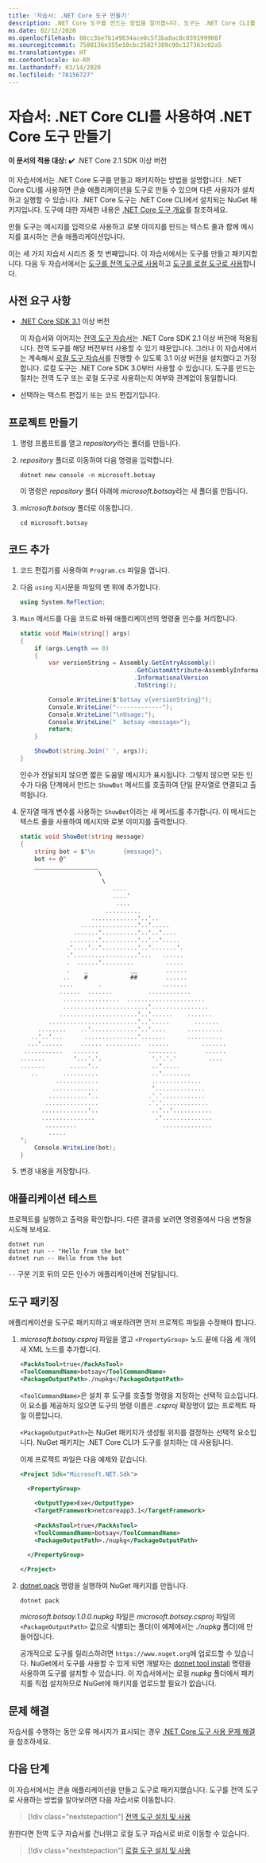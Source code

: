 ```yaml
---
title: '자습서: .NET Core 도구 만들기'
description: .NET Core 도구를 만드는 방법을 알아봅니다. 도구는 .NET Core CLI를 사용하여 설치되는 콘솔 애플리케이션입니다.
ms.date: 02/12/2020
ms.openlocfilehash: 88cc3be7b149834ace0c5f3ba8ac8c039199908f
ms.sourcegitcommit: 7588136e355e10cbc2582f389c90c127363c02a5
ms.translationtype: HT
ms.contentlocale: ko-KR
ms.lasthandoff: 03/14/2020
ms.locfileid: "78156727"
---
```

# <a name="tutorial-create-a-net-core-tool-using-the-net-core-cli"></a>자습서: .NET Core CLI를 사용하여 .NET Core 도구 만들기

**이 문서의 적용 대상:**  ✔️ .NET Core 2.1 SDK 이상 버전

이 자습서에서는 .NET Core 도구를 만들고 패키지하는 방법을 설명합니다. .NET Core CLI를 사용하면 콘솔 애플리케이션을 도구로 만들 수 있으며 다른 사용자가 설치하고 실행할 수 있습니다. .NET Core 도구는 .NET Core CLI에서 설치되는 NuGet 패키지입니다. 도구에 대한 자세한 내용은 [.NET Core 도구 개요](global-tools.md)를 참조하세요.

만들 도구는 메시지를 입력으로 사용하고 로봇 이미지를 만드는 텍스트 줄과 함께 메시지를 표시하는 콘솔 애플리케이션입니다.

이는 세 가지 자습서 시리즈 중 첫 번째입니다. 이 자습서에서는 도구를 만들고 패키지합니다. 다음 두 자습서에서는 [도구를 전역 도구로 사용](global-tools-how-to-use.md)하고 [도구를 로컬 도구로 사용](local-tools-how-to-use.md)합니다.

## <a name="prerequisites"></a>사전 요구 사항

- [.NET Core SDK 3.1](https://dotnet.microsoft.com/download) 이상 버전

  이 자습서와 이어지는 [전역 도구 자습서](global-tools-how-to-use.md)는 .NET Core SDK 2.1 이상 버전에 적용됩니다. 전역 도구를 해당 버전부터 사용할 수 있기 때문입니다. 그러나 이 자습서에서는 계속해서 [로컬 도구 자습서](local-tools-how-to-use.md)를 진행할 수 있도록 3.1 이상 버전을 설치했다고 가정합니다. 로컬 도구는 .NET Core SDK 3.0부터 사용할 수 있습니다. 도구를 만드는 절차는 전역 도구 또는 로컬 도구로 사용하는지 여부와 관계없이 동일합니다.
  
- 선택하는 텍스트 편집기 또는 코드 편집기입니다.

## <a name="create-a-project"></a>프로젝트 만들기

1. 명령 프롬프트를 열고 *repository*라는 폴더를 만듭니다.

1. *repository* 폴더로 이동하여 다음 명령을 입력합니다.

   ```dotnetcli
   dotnet new console -n microsoft.botsay
   ```

   이 명령은 *repository* 폴더 아래에 *microsoft.botsay*라는 새 폴더를 만듭니다.

1. *microsoft.botsay* 폴더로 이동합니다.

   ```console
   cd microsoft.botsay
   ```

## <a name="add-the-code"></a>코드 추가

1. 코드 편집기를 사용하여 `Program.cs` 파일을 엽니다.

1. 다음 `using` 지시문을 파일의 맨 위에 추가합니다.

   ```csharp
   using System.Reflection;
   ```

1. `Main` 메서드를 다음 코드로 바꿔 애플리케이션의 명령줄 인수를 처리합니다.

   ```csharp
   static void Main(string[] args)
   {
       if (args.Length == 0)
       {
           var versionString = Assembly.GetEntryAssembly()
                                   .GetCustomAttribute<AssemblyInformationalVersionAttribute>()
                                   .InformationalVersion
                                   .ToString();

           Console.WriteLine($"botsay v{versionString}");
           Console.WriteLine("-------------");
           Console.WriteLine("\nUsage:");
           Console.WriteLine("  botsay <message>");
           return;
       }

       ShowBot(string.Join(' ', args));
   }
   ```

   인수가 전달되지 않으면 짧은 도움말 메시지가 표시됩니다. 그렇지 않으면 모든 인수가 다음 단계에서 만드는 `ShowBot` 메서드를 호출하여 단일 문자열로 연결되고 출력됩니다.

1. 문자열 매개 변수를 사용하는 `ShowBot`이라는 새 메서드를 추가합니다. 이 메서드는 텍스트 줄을 사용하여 메시지와 로봇 이미지를 출력합니다.

   ```csharp
   static void ShowBot(string message)
   {
       string bot = $"\n        {message}";
       bot += @"
       __________________
                         \
                          \
                             ....
                             ....'
                              ....
                           ..........
                       .............'..'..
                    ................'..'.....
                  .......'..........'..'..'....
                 ........'..........'..'..'.....
                .'....'..'..........'..'.......'.
                .'..................'...   ......
                .  ......'.........         .....
                .    _            __        ......
               ..    #            ##        ......
              ....       .                 .......
              ......  .......          ............
               ................  ......................
               ........................'................
              ......................'..'......    .......
           .........................'..'.....       .......
        ........    ..'.............'..'....      ..........
      ..'..'...      ...............'.......      ..........
     ...'......     ...... ..........  ......         .......
    ...........   .......              ........        ......
   .......        '...'.'.              '.'.'.'         ....
   .......       .....'..               ..'.....
      ..       ..........               ..'........
             ............               ..............
            .............               '..............
           ...........'..              .'.'............
          ...............              .'.'.............
         .............'..               ..'..'...........
         ...............                 .'..............
          .........                        ..............
           .....
   ";
       Console.WriteLine(bot);
   }
   ```

1. 변경 내용을 저장합니다.

## <a name="test-the-application"></a>애플리케이션 테스트

프로젝트를 실행하고 출력을 확인합니다. 다른 결과를 보려면 명령줄에서 다음 변형을 시도해 보세요.

```dotnetcli
dotnet run
dotnet run -- "Hello from the bot"
dotnet run -- Hello from the bot
```

`--` 구분 기호 뒤의 모든 인수가 애플리케이션에 전달됩니다.

## <a name="package-the-tool"></a>도구 패키징

애플리케이션을 도구로 패키지하고 배포하려면 먼저 프로젝트 파일을 수정해야 합니다.

1. *microsoft.botsay.csproj* 파일을 열고 `<PropertyGroup>` 노드 끝에 다음 세 개의 새 XML 노드를 추가합니다.

   ```xml
   <PackAsTool>true</PackAsTool>
   <ToolCommandName>botsay</ToolCommandName>
   <PackageOutputPath>./nupkg</PackageOutputPath>
   ```

   `<ToolCommandName>`은 설치 후 도구를 호출할 명령을 지정하는 선택적 요소입니다. 이 요소를 제공하지 않으면 도구의 명령 이름은 *.csproj* 확장명이 없는 프로젝트 파일 이름입니다.

   `<PackageOutputPath>`는 NuGet 패키지가 생성될 위치를 결정하는 선택적 요소입니다. NuGet 패키지는 .NET Core CLI가 도구를 설치하는 데 사용됩니다.

   이제 프로젝트 파일은 다음 예제와 같습니다.

   ```xml
   <Project Sdk="Microsoft.NET.Sdk">
  
     <PropertyGroup>

       <OutputType>Exe</OutputType>
       <TargetFramework>netcoreapp3.1</TargetFramework>
  
       <PackAsTool>true</PackAsTool>
       <ToolCommandName>botsay</ToolCommandName>
       <PackageOutputPath>./nupkg</PackageOutputPath>
  
     </PropertyGroup>

   </Project>
   ```

1. [dotnet pack](dotnet-pack.md) 명령을 실행하여 NuGet 패키지를 만듭니다.

   ```dotnetcli
   dotnet pack
   ```

   *microsoft.botsay.1.0.0.nupkg* 파일은 *microsoft.botsay.csproj* 파일의 `<PackageOutputPath>` 값으로 식별되는 폴더(이 예제에서는 *./nupkg* 폴더)에 만들어집니다.
  
   공개적으로 도구를 릴리스하려면 `https://www.nuget.org`에 업로드할 수 있습니다. NuGet에서 도구를 사용할 수 있게 되면 개발자는 [dotnet tool install](dotnet-tool-install.md) 명령을 사용하여 도구를 설치할 수 있습니다. 이 자습서에서는 로컬 *nupkg* 폴더에서 패키지를 직접 설치하므로 NuGet에 패키지를 업로드할 필요가 없습니다.

## <a name="troubleshoot"></a>문제 해결

자습서를 수행하는 동안 오류 메시지가 표시되는 경우 [.NET Core 도구 사용 문제 해결](troubleshoot-usage-issues.md)을 참조하세요.

## <a name="next-steps"></a>다음 단계

이 자습서에서는 콘솔 애플리케이션을 만들고 도구로 패키지했습니다. 도구를 전역 도구로 사용하는 방법을 알아보려면 다음 자습서로 이동합니다.

> [!div class="nextstepaction"]
> [전역 도구 설치 및 사용](global-tools-how-to-use.md)

원한다면 전역 도구 자습서를 건너뛰고 로컬 도구 자습서로 바로 이동할 수 있습니다.

> [!div class="nextstepaction"]
> [로컬 도구 설치 및 사용](local-tools-how-to-use.md)
